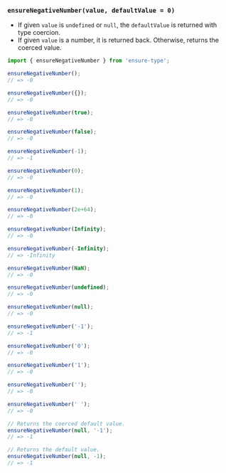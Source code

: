 ### `ensureNegativeNumber(value, defaultValue = 0)`

* If given `value` is `undefined` or `null`, the `defaultValue` is returned with type coercion.
* If given `value` is a number, it is returned back. Otherwise, returns the coerced value.

```js
import { ensureNegativeNumber } from 'ensure-type';

ensureNegativeNumber();
// => -0

ensureNegativeNumber({});
// => -0

ensureNegativeNumber(true);
// => -0

ensureNegativeNumber(false);
// => -0

ensureNegativeNumber(-1);
// => -1

ensureNegativeNumber(0);
// => -0

ensureNegativeNumber(1);
// => -0

ensureNegativeNumber(2e+64);
// => -0

ensureNegativeNumber(Infinity);
// => -0

ensureNegativeNumber(-Infinity);
// => -Infinity

ensureNegativeNumber(NaN);
// => -0

ensureNegativeNumber(undefined);
// => -0

ensureNegativeNumber(null);
// => -0

ensureNegativeNumber('-1');
// => -1

ensureNegativeNumber('0');
// => -0

ensureNegativeNumber('1');
// => -0

ensureNegativeNumber('');
// => -0

ensureNegativeNumber(' ');
// => -0

// Returns the coerced default value.
ensureNegativeNumber(null, '-1');
// => -1

// Returns the default value.
ensureNegativeNumber(null, -1);
// => -1
```

